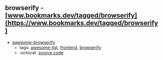 browserify - [www.bookmarks.dev/tagged/browserify](https://www.bookmarks.dev/tagged/browserify)
---
* [awesome-browserify](https://github.com/browserify/awesome-browserify#readme)
    * tags: [awesome-list](../tagged/awesome-list.md), [frontend](../tagged/frontend.md), [browserify](../tagged/browserify.md)
    * :octocat: [source code](https://github.com/browserify/awesome-browserify#readme)

